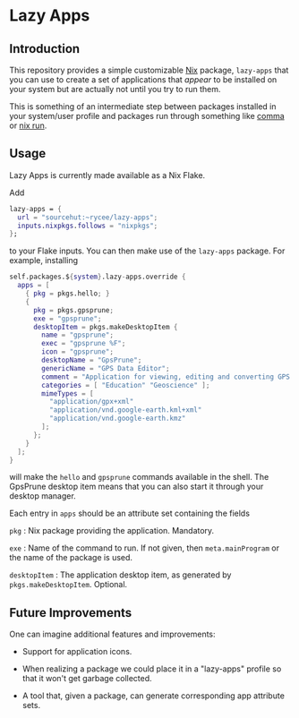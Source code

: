 # Lazy Apps

## Introduction

This repository provides a simple customizable [Nix][] package,
`lazy-apps` that you can use to create a set of applications that
_appear_ to be installed on your system but are actually not until you
try to run them.

This is something of an intermediate step between packages installed
in your system/user profile and packages run through something like
[comma][] or [nix run][].

[Nix]: https://nixos.org/nix/
[comma]: https://github.com/nix-community/comma
[nix run]: https://nixos.org/manual/nix/stable/command-ref/new-cli/nix3-run

## Usage

Lazy Apps is currently made available as a Nix Flake.

Add

``` nix
lazy-apps = {
  url = "sourcehut:~rycee/lazy-apps";
  inputs.nixpkgs.follows = "nixpkgs";
};
```

to your Flake inputs. You can then make use of the `lazy-apps`
package. For example, installing

``` nix
self.packages.${system}.lazy-apps.override {
  apps = [
    { pkg = pkgs.hello; }
    {
      pkg = pkgs.gpsprune;
      exe = "gpsprune";
      desktopItem = pkgs.makeDesktopItem {
        name = "gpsprune";
        exec = "gpsprune %F";
        icon = "gpsprune";
        desktopName = "GpsPrune";
        genericName = "GPS Data Editor";
        comment = "Application for viewing, editing and converting GPS coordinate data";
        categories = [ "Education" "Geoscience" ];
        mimeTypes = [
          "application/gpx+xml"
          "application/vnd.google-earth.kml+xml"
          "application/vnd.google-earth.kmz"
        ];
      };
    }
  ];
}
```

will make the `hello` and `gpsprune` commands available in the shell.
The GpsPrune desktop item means that you can also start it through
your desktop manager.

Each entry in `apps` should be an attribute set containing the fields

`pkg`
: Nix package providing the application. Mandatory.

`exe`
: Name of the command to run. If not given, then `meta.mainProgram` or
  the name of the package is used.

`desktopItem`
: The application desktop item, as generated by
  `pkgs.makeDesktopItem`. Optional.

## Future Improvements

One can imagine additional features and improvements:

- Support for application icons.

- When realizing a package we could place it in a "lazy-apps" profile
  so that it won't get garbage collected.

- A tool that, given a package, can generate corresponding app
  attribute sets.
